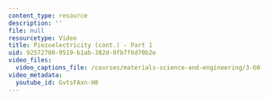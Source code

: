 ```yaml
---
content_type: resource
description: ''
file: null
resourcetype: Video
title: Piezoelectricity (cont.) - Part 1
uid: 92572780-9519-b1ab-382d-0fb7f6d70b2e
video_files:
  video_captions_file: /courses/materials-science-and-engineering/3-60-symmetry-structure-and-tensor-properties-of-materials-fall-2005/video-lectures/piezoelectricity-cont.-part-1/GvtsFAxn-H8.vtt
video_metadata:
  youtube_id: GvtsFAxn-H8
---
```

